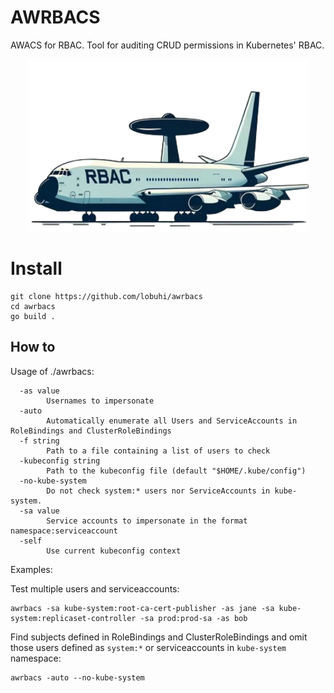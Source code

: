 # AWRBACS
AWACS for RBAC. Tool for auditing CRUD permissions in Kubernetes' RBAC.

<p align="center"><img width=450 alt="AWRBACS" src="awrbacs_logo.png"></p>

# Install

```
git clone https://github.com/lobuhi/awrbacs
cd awrbacs
go build .
```

## How to

Usage of ./awrbacs:

```
  -as value
        Usernames to impersonate
  -auto
        Automatically enumerate all Users and ServiceAccounts in RoleBindings and ClusterRoleBindings
  -f string
        Path to a file containing a list of users to check
  -kubeconfig string
        Path to the kubeconfig file (default "$HOME/.kube/config")
  -no-kube-system
        Do not check system:* users nor ServiceAccounts in kube-system.
  -sa value
        Service accounts to impersonate in the format namespace:serviceaccount
  -self
        Use current kubeconfig context
```

Examples:

Test multiple users and serviceaccounts:
```
awrbacs -sa kube-system:root-ca-cert-publisher -as jane -sa kube-system:replicaset-controller -sa prod:prod-sa -as bob
```

Find subjects defined in RoleBindings and ClusterRoleBindings and omit those users defined as `system:*` or serviceaccounts in `kube-system` namespace:
```
awrbacs -auto --no-kube-system 
```
